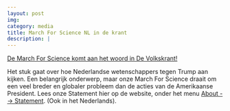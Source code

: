 ```yaml
---
layout: post
img: 
category: media
title: March For Science NL in de krant
description: |
---
```

  [De March For Science komt aan het woord in De Volkskrant!](http://s.vk.nl/s-a4461929/)

  Het stuk gaat over hoe Nederlandse wetenschappers tegen Trump aan kijken.
  Een belangrijk onderwerp, maar onze March For Science draait om een veel breder
  en globaler probleem dan de acties van de Amerikaanse President. Lees onze Statement
  hier op de website, onder het menu [About --> Statement](/statement). (Ook in het Nederlands).
